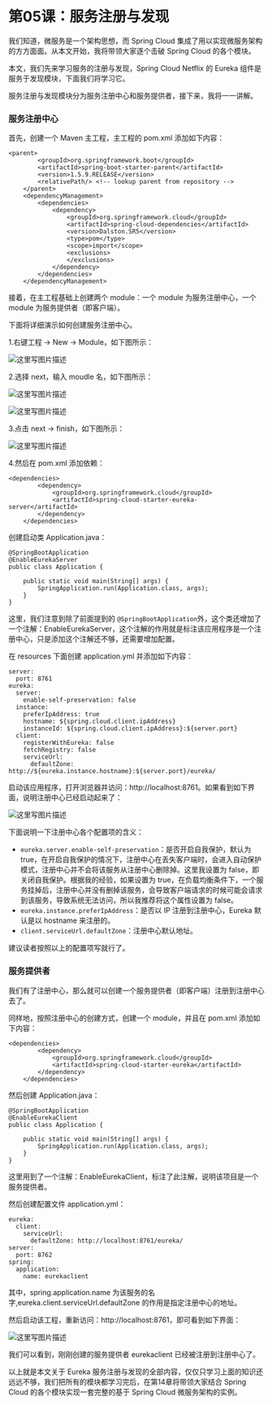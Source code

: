 # 第05课：服务注册与发现

我们知道，微服务是一个架构思想，而 Spring Cloud 集成了用以实现微服务架构的方方面面。从本文开始，我将带领大家逐个击破 Spring Cloud 的各个模块。

本文，我们先来学习服务的注册与发现，Spring Cloud Netflix 的 Eureka 组件是服务于发现模块，下面我们将学习它。

服务注册与发现模块分为服务注册中心和服务提供者，接下来，我将一一讲解。

### 服务注册中心

首先，创建一个 Maven 主工程，主工程的 pom.xml 添加如下内容：

```
<parent>
        <groupId>org.springframework.boot</groupId>
        <artifactId>spring-boot-starter-parent</artifactId>
        <version>1.5.9.RELEASE</version>
        <relativePath/> <!-- lookup parent from repository -->
    </parent>
    <dependencyManagement>
        <dependencies>
            <dependency>
                <groupId>org.springframework.cloud</groupId>
                <artifactId>spring-cloud-dependencies</artifactId>
                <version>Dalston.SR5</version>
                <type>pom</type>
                <scope>import</scope>
                <exclusions>
                </exclusions>
            </dependency>
        </dependencies>
    </dependencyManagement>
```

接着，在主工程基础上创建两个 module：一个 module 为服务注册中心，一个 module 为服务提供者（即客户端）。

下面将详细演示如何创建服务注册中心。

1.右键工程 -> New -> Module，如下图所示：

![这里写图片描述](http://images.gitbook.cn/c06cd7f0-535e-11e8-bf9d-61555874be95)

2.选择 next，输入 moudle 名，如下图所示：

![这里写图片描述](http://images.gitbook.cn/cc8b90d0-535e-11e8-ab64-81de3901ec9a)

![这里写图片描述](http://images.gitbook.cn/d9a79570-535e-11e8-b3f7-510ebd62a866)

3.点击 next -> finish，如下图所示：

![这里写图片描述](http://images.gitbook.cn/e7c48f50-535e-11e8-bf9d-61555874be95)

4.然后在 pom.xml 添加依赖：

```
<dependencies>
        <dependency>
            <groupId>org.springframework.cloud</groupId>
            <artifactId>spring-cloud-starter-eureka-server</artifactId>
        </dependency>
    </dependencies>
```

创建启动类 Application.java：

```
@SpringBootApplication
@EnableEurekaServer
public class Application {

    public static void main(String[] args) {
        SpringApplication.run(Application.class, args);
    }
}
```

这里，我们注意到除了前面提到的 `@SpringBootApplication`外，这个类还增加了一个注解：EnableEurekaServer，这个注解的作用就是标注该应用程序是一个注册中心，只是添加这个注解还不够，还需要增加配置。

在 resources 下面创建 application.yml 并添加如下内容：

```
server:
  port: 8761
eureka:
  server:
    enable-self-preservation: false
  instance:
    preferIpAddress: true
    hostname: ${spring.cloud.client.ipAddress}
    instanceId: ${spring.cloud.client.ipAddress}:${server.port}
  client:
    registerWithEureka: false
    fetchRegistry: false
    serviceUrl:
      defaultZone: http://${eureka.instance.hostname}:${server.port}/eureka/
```

启动该应用程序，打开浏览器并访问：http://localhost:8761。如果看到如下界面，说明注册中心已经启动起来了：

![这里写图片描述](http://images.gitbook.cn/037e5690-535f-11e8-b3f7-510ebd62a866)

下面说明一下注册中心各个配置项的含义：

- `eureka.server.enable-self-preservation`：是否开启自我保护，默认为 true，在开启自我保护的情况下，注册中心在丢失客户端时，会进入自动保护模式，注册中心并不会将该服务从注册中心删除掉。这里我设置为 false，即关闭自我保护。根据我的经验，如果设置为 true，在负载均衡条件下，一个服务挂掉后，注册中心并没有删掉该服务，会导致客户端请求的时候可能会请求到该服务，导致系统无法访问，所以我推荐将这个属性设置为 false。
- `eureka.instance.preferIpAddress`：是否以 IP 注册到注册中心，Eureka 默认是以 hostname 来注册的。
- `client.serviceUrl.defaultZone`：注册中心默认地址。

建议读者按照以上的配置项写就行了。

### 服务提供者

我们有了注册中心，那么就可以创建一个服务提供者（即客户端）注册到注册中心去了。

同样地，按照注册中心的创建方式，创建一个 module，并且在 pom.xml 添加如下内容：

```
<dependencies>
        <dependency>
            <groupId>org.springframework.cloud</groupId>
            <artifactId>spring-cloud-starter-eureka</artifactId>
        </dependency>
    </dependencies>
```

然后创建 Application.java：

```
@SpringBootApplication
@EnableEurekaClient
public class Application {

    public static void main(String[] args) {
        SpringApplication.run(Application.class, args);
    }
}
```

这里用到了一个注解：EnableEurekaClient，标注了此注解，说明该项目是一个服务提供者。

然后创建配置文件 application.yml：

```
eureka:
  client:
    serviceUrl:
      defaultZone: http://localhost:8761/eureka/
server:
  port: 8762
spring:
  application:
    name: eurekaclient
```

其中，spring.application.name 为该服务的名字,eureka.client.serviceUrl.defaultZone 的作用是指定注册中心的地址。

然后启动该工程，重新访问：http://localhost:8761，即可看到如下界面：

![这里写图片描述](http://images.gitbook.cn/1a159260-535f-11e8-aed0-2dd5314cde1c)

我们可以看到，刚刚创建的服务提供者 eurekaclient 已经被注册到注册中心了。

以上就是本文关于 Eureka 服务注册与发现的全部内容，仅仅只学习上面的知识还远远不够，我们把所有的模块都学习完后，在第14章将带领大家结合 Spring Cloud 的各个模块实现一套完整的基于 Spring Cloud 微服务架构的实例。